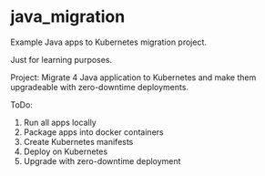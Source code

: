 # java_migration
Example Java apps to Kubernetes migration project.

Just for learning purposes.

Project: Migrate 4 Java application to Kubernetes and make them upgradeable with zero-downtime deployments.

ToDo:

1. Run all apps locally
2. Package apps into docker containers
3. Create Kubernetes manifests
4. Deploy on Kubernetes
5. Upgrade with zero-downtime deployment
